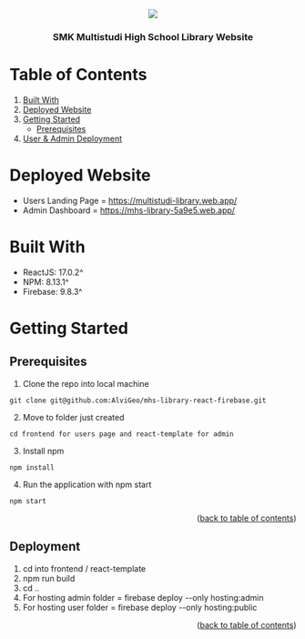 <p align="center">
  <img src="https://user-images.githubusercontent.com/62235952/178112276-6a7284bd-a117-4d96-9850-fb1c5c8a2e09.jpg" />
</p>

<h3 align="center">
  SMK Multistudi High School Library Website
</h3>

# Table of Contents

<ol>
  <li><a href="#built-with">Built With</a></li>
  <li><a href="#deployed-website">Deployed Website</a></li>
  <li>
    <a href="#getting-started">Getting Started</a>
    <ul>
      <li><a href="#prerequisites">Prerequisites</a></li>
    </ul>
  </li>
  <li><a href="#deployment">User & Admin Deployment</a></li>
</ol>

# Deployed Website

- Users Landing Page = https://multistudi-library.web.app/
- Admin Dashboard = https://mhs-library-5a9e5.web.app/

# Built With

- ReactJS: 17.0.2^
- NPM: 8.13.1^
- Firebase: 9.8.3^

# Getting Started

## Prerequisites

1. Clone the repo into local machine

```
git clone git@github.com:AlviGeo/mhs-library-react-firebase.git
```

2. Move to folder just created

```
cd frontend for users page and react-template for admin
```

3. Install npm

```
npm install
```

4. Run the application with npm start

```
npm start
```

<p align="right">(<a href="#top">back to table of contents</a>)</p>

## Deployment

1. cd into frontend / react-template
2. npm run build
3. cd ..
4. For hosting admin folder = firebase deploy --only hosting:admin 
5. For hosting user folder = firebase deploy --only hosting:public

<p align="right">(<a href="#top">back to table of contents</a>)</p>